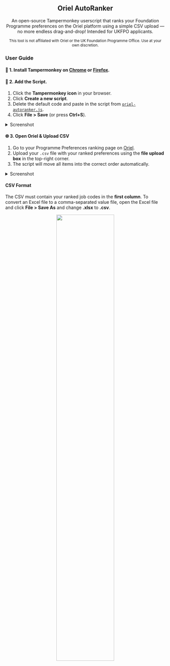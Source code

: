 <div align="center">
  
  ## Oriel AutoRanker

  An open-source Tampermonkey userscript that ranks your Foundation Programme preferences on the Oriel platform using a simple CSV upload — no more endless drag-and-drop! Intended for UKFPO applicants.

  <sup>This tool is not affiliated with Oriel or the UK Foundation Programme Office. Use at your own discretion.</sup>
  
</div>

### User Guide

#### 🧩 1. Install Tampermonkey on [Chrome](https://chrome.google.com/webstore/detail/tampermonkey/dhdgffkkebhmkfjojejmpbldmpobfkfo) or [Firefox](https://addons.mozilla.org/en-GB/firefox/addon/tampermonkey/).

#### 📝 2. Add the Script.
1. Click the **Tampermonkey icon** in your browser.
2. Click **Create a new script**.
3. Delete the default code and paste in the script from [`oriel-autoranker.js`](./oriel-autoranker.js).
4. Click **File > Save** (or press **Ctrl+S**).

<details closed>
  <summary>Screenshot</summary>
  <div align="center">
    <img src="https://github.com/user-attachments/assets/42af912a-512f-4334-b9d2-347cab491610" width="60%">
  </div>
</details>

#### 🌐 3. Open Oriel & Upload CSV
1. Go to your Programme Preferences ranking page on [Oriel](https://www.oriel.nhs.uk/).
2. Upload your `.csv` file with your ranked preferences using the **file upload box** in the top-right corner.
3. The script will move all items into the correct order automatically.

<details closed>
  <summary>Screenshot</summary>
  <div align="center">
    <img src="https://github.com/user-attachments/assets/5d1829d5-66bd-414b-9e4d-c3a134e8ca1d" width="60%">
  </div>
</details>

#### CSV Format

The CSV must contain your ranked job codes in the **first column**. To convert an Excel file to a comma-separated value file, open the Excel file and click **File > Save As** and change **.xlsx** to **.csv**.

<div align="center">
  <img src="https://github.com/user-attachments/assets/3b94d4aa-c49a-4083-89c8-4736c3d9250a" width="60%">
</div>

<br/>

